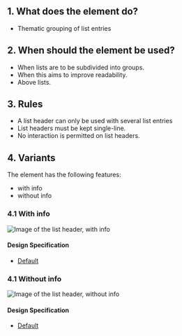 ## 1. What does the element do?
*   Thematic grouping of list entries

## 2. When should the element be used?
*   When lists are to be subdivided into groups.
*   When this aims to improve readability.
*   Above lists.

## 3. Rules
*   A list header can only be used with several list entries
*   List headers must be kept single-line.
*   No interaction is permitted on list headers.


## 4. Variants
The element has the following features: 
*   with info
*   without info

### 4.1 With info
![Image of the list header, with info](https://raw.githubusercontent.com/sbb-design-systems/design-system-mobile-documentation/doku-update/documentation/list-header/images/ME22_mit-Info.png 'class: image')

#### Design Specification
*   [Default](https://sbb.invisionapp.com/d/main#/console/14051805/313167033/inspect)

### 4.1 Without info
![Image of the list header, without info](https://raw.githubusercontent.com/sbb-design-systems/design-system-mobile-documentation/doku-update/documentation/list-header/images/ME22_ohne-Info.png 'class: image')

#### Design Specification
*   [Default](https://sbb.invisionapp.com/d/main#/console/14051805/313167034/inspect)
